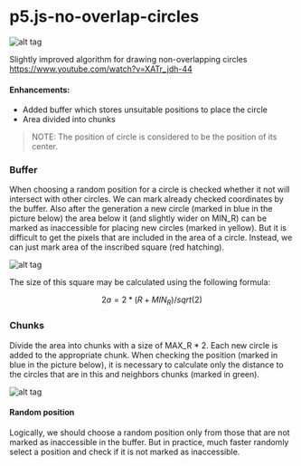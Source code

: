 # p5.js-no-overlap-circles

![alt tag](http://i.imgur.com/OqZBSYq.png)

Slightly improved algorithm for drawing non-overlapping circles
https://www.youtube.com/watch?v=XATr_jdh-44

#### Enhancements:
 - Added buffer which stores unsuitable positions to place the circle
 - Area divided into chunks

> NOTE: The position of circle is considered to be the position of its center.

### Buffer
When choosing a random position for a circle is checked whether it not will intersect with other circles. We can mark already checked coordinates by the buffer. Also after the generation a new circle (marked in blue in the picture below) the area below it (and slightly wider on MIN_R) can be marked as inaccessible for placing new circles (marked in yellow). But it is difficult to get the pixels that are included in the area of a circle. Instead, we can just mark area of the inscribed square (red hatching).

![alt tag](http://i.imgur.com/qWof6zG.png)

The size of this square may be calculated using the following formula:
```math
2a = 2 * (R + MIN_R) / sqrt(2)
```

### Chunks
Divide the area into chunks with a size of MAX_R * 2. Each new circle is added to the appropriate chunk. When checking the position  (marked in blue in the picture below), it is necessary to calculate only the distance to the circles that are in this and neighbors chunks (marked in green).

![alt tag](http://i.imgur.com/Rof2jYM.png)

#### Random position
Logically, we should choose a random position only from those that are not marked as inaccessible in the buffer. But in practice, much faster randomly select a position and check if it is not marked as inaccessible.
